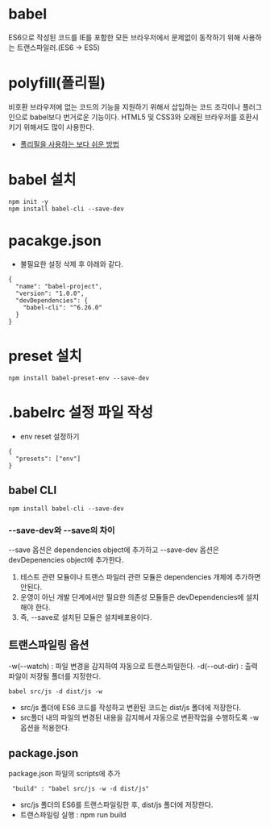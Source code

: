 # babel
ES6으로 작성된 코드를 IE를 포함한 모든 브라우저에서 문제없이 동작하기 위해 사용하는 트랜스파일러.(ES6 -> ES5)

# polyfill(폴리필)
비호환 브라우저에 없는 코드의 기능을 지원하기 위해서 삽입하는 코드 조각이나 플러그인으로 babel보다 번거로운 기능이다. 
HTML5 및 CSS3와 오래된 브라우저를 호환시키기 위해서도 많이 사용한다.


- [폴리필을 사용하는 보다 쉬운 방법](http://hacks.mozilla.or.kr/2014/12/an-easier-way-of-using-polyfills/)


# babel 설치
```
npm init -y
npm install babel-cli --save-dev

```

# pacakge.json
- 불필요한 설정 삭제 후 아래와 같다.

```
{
  "name": "babel-project",
  "version": "1.0.0",
  "devDependencies": {
    "babel-cli": "^6.26.0"
  }
}
```

# preset 설치
```
npm install babel-preset-env --save-dev
```

# .babelrc 설정 파일 작성
- env reset 설정하기
```
{
  "presets": ["env"]
}
```


## babel CLI
```npm install babel-cli --save-dev```

### --save-dev와 --save의 차이
 --save 옵션은 dependencies object에 추가하고 --save-dev 옵션은 devDepenencies object에 추가한다.

 1) 테스트 관련 모듈이나 트랜스 파일러 관련 모듈은 dependencies 개체에 추가하면 안된다. 
 2) 운영이 아닌 개발 단계에서만 필요한 의존성 모듈들은 devDependencies에 설치해야 한다.
 3) 즉, --save로 설치된 모듈은 설치배포용이다.


 ## 트랜스파일링 옵션
 -w(--watch) : 파일 변경을 감지하여 자동으로 트랜스파일한다.
 -d(--out-dir) : 출력 파일이 저장될 폴더를 지정한다.
 
 ``` 
 babel src/js -d dist/js -w
 ```
 - src/js 폴더에 ES6 코드를 작성하고 변환된 코드는 dist/js 폴더에 저장한다. 
 - src폴더 내의 파일의 변경된 내용을 감지해서 자동으로 변환작업을 수행하도록 -w 옵션을 적용한다.

 ## package.json
 package.json 파일의 scripts에 추가

 ``` "build" : "babel src/js -w -d dist/js"``` 

- src/js 폴더의 ES6를 트랜스파일링한 후, dist/js 폴더에 저장한다.
- 트랜스파일링 실행 : npm run build

